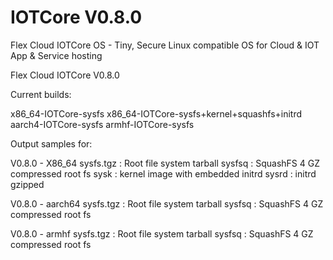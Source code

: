 # IOTCore V0.8.0
Flex Cloud IOTCore OS - Tiny, Secure Linux compatible OS for Cloud &amp; IOT App &amp; Service hosting

Flex Cloud IOTCore V0.8.0

Current builds:

x86_64-IOTCore-sysfs
x86_64-IOTCore-sysfs+kernel+squashfs+initrd
aarch4-IOTCore-sysfs
armhf-IOTCore-sysfs

Output samples for:

V0.8.0 - X86_64
sysfs.tgz : Root file system tarball
sysfsq : SquashFS 4 GZ compressed root fs
sysk : kernel image with embedded initrd
sysrd : initrd gzipped

V0.8.0 - aarch64
sysfs.tgz : Root file system tarball
sysfsq : SquashFS 4 GZ compressed root fs

V0.8.0 - armhf
sysfs.tgz : Root file system tarball
sysfsq : SquashFS 4 GZ compressed root fs
